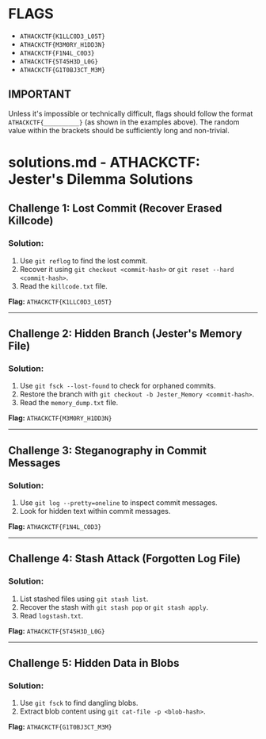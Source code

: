 # FLAGS

- `ATHACKCTF{K1LLC0D3_L05T}` 
- `ATHACKCTF{M3M0RY_H1DD3N}`
- `ATHACKCTF{F1N4L_C0D3}`
- `ATHACKCTF{5T45H3D_L0G}`
- `ATHACKCTF{G1T0BJ3CT_M3M}`

## IMPORTANT
Unless it's impossible or technically difficult, flags should follow the format `ATHACKCTF{__________}` 
(as shown in the examples above). The random value within the brackets should be sufficiently long and non-trivial.

# solutions.md - ATHACKCTF: Jester's Dilemma Solutions

## **Challenge 1: Lost Commit (Recover Erased Killcode)**
### **Solution:**
1. Use `git reflog` to find the lost commit.
2. Recover it using `git checkout <commit-hash>` or `git reset --hard <commit-hash>`.
3. Read the `killcode.txt` file.

**Flag:** `ATHACKCTF{K1LLC0D3_L05T}`

---

## **Challenge 2: Hidden Branch (Jester's Memory File)**
### **Solution:**
1. Use `git fsck --lost-found` to check for orphaned commits.
2. Restore the branch with `git checkout -b Jester_Memory <commit-hash>`.
3. Read the `memory_dump.txt` file.

**Flag:** `ATHACKCTF{M3M0RY_H1DD3N}`

---

## **Challenge 3: Steganography in Commit Messages**
### **Solution:**
1. Use `git log --pretty=oneline` to inspect commit messages.
2. Look for hidden text within commit messages.

**Flag:** `ATHACKCTF{F1N4L_C0D3}`

---

## **Challenge 4: Stash Attack (Forgotten Log File)**
### **Solution:**
1. List stashed files using `git stash list`.
2. Recover the stash with `git stash pop` or `git stash apply`.
3. Read `logstash.txt`.

**Flag:** `ATHACKCTF{5T45H3D_L0G}`

---

## **Challenge 5: Hidden Data in Blobs**
### **Solution:**
1. Use `git fsck` to find dangling blobs.
2. Extract blob content using `git cat-file -p <blob-hash>`.

**Flag:** `ATHACKCTF{G1T0BJ3CT_M3M}`

